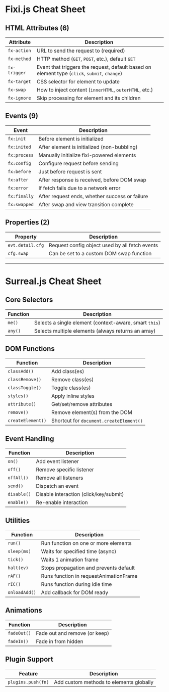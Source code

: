 # Fixi.js Cheat Sheet

## HTML Attributes (6)

| Attribute     | Description                                  |
|---------------|----------------------------------------------|
| `fx-action`   | URL to send the request to (required)        |
| `fx-method`   | HTTP method (`GET`, `POST`, etc.), default `GET` |
| `fx-trigger`  | Event that triggers the request, default based on element type (`click`, `submit`, `change`) |
| `fx-target`   | CSS selector for element to update           |
| `fx-swap`     | How to inject content (`innerHTML`, `outerHTML`, etc.) |
| `fx-ignore`   | Skip processing for element and its children |

## Events (9)

| Event         | Description                                        |
|---------------|----------------------------------------------------|
| `fx:init`     | Before element is initialized                      |
| `fx:inited`   | After element is initialized (non-bubbling)        |
| `fx:process`  | Manually initialize fixi-powered elements          |
| `fx:config`   | Configure request before sending                   |
| `fx:before`   | Just before request is sent                        |
| `fx:after`    | After response is received, before DOM swap        |
| `fx:error`    | If fetch fails due to a network error              |
| `fx:finally`  | After request ends, whether success or failure     |
| `fx:swapped`  | After swap and view transition complete            |

## Properties (2)

| Property         | Description                                      |
|------------------|--------------------------------------------------|
| `evt.detail.cfg` | Request config object used by all fetch events   |
| `cfg.swap`       | Can be set to a custom DOM swap function         |

---

# Surreal.js Cheat Sheet

## Core Selectors

| Function | Description                                               |
|----------|-----------------------------------------------------------|
| `me()`   | Selects a single element (context-aware, smart `this`)    |
| `any()`  | Selects multiple elements (always returns an array)       |

## DOM Functions

| Function        | Description                                    |
|-----------------|------------------------------------------------|
| `classAdd()`    | Add class(es)                                  |
| `classRemove()` | Remove class(es)                               |
| `classToggle()` | Toggle class(es)                               |
| `styles()`      | Apply inline styles                            |
| `attribute()`   | Get/set/remove attributes                      |
| `remove()`      | Remove element(s) from the DOM                 |
| `createElement()` | Shortcut for `document.createElement()`      |

## Event Handling

| Function     | Description                              |
|--------------|------------------------------------------|
| `on()`       | Add event listener                       |
| `off()`      | Remove specific listener                 |
| `offAll()`   | Remove all listeners                     |
| `send()`     | Dispatch an event                        |
| `disable()`  | Disable interaction (click/key/submit)   |
| `enable()`   | Re-enable interaction                    |

## Utilities

| Function     | Description                                        |
|--------------|----------------------------------------------------|
| `run()`      | Run function on one or more elements               |
| `sleep(ms)`  | Waits for specified time (async)                   |
| `tick()`     | Waits 1 animation frame                            |
| `halt(ev)`   | Stops propagation and prevents default             |
| `rAF()`      | Runs function in requestAnimationFrame             |
| `rIC()`      | Runs function during idle time                     |
| `onloadAdd()`| Add callback for DOM ready                         |

## Animations

| Function     | Description                        |
|--------------|------------------------------------|
| `fadeOut()`  | Fade out and remove (or keep)      |
| `fadeIn()`   | Fade in from hidden                |

## Plugin Support

| Feature         | Description                                 |
|------------------|---------------------------------------------|
| `plugins.push(fn)` | Add custom methods to elements globally  |
